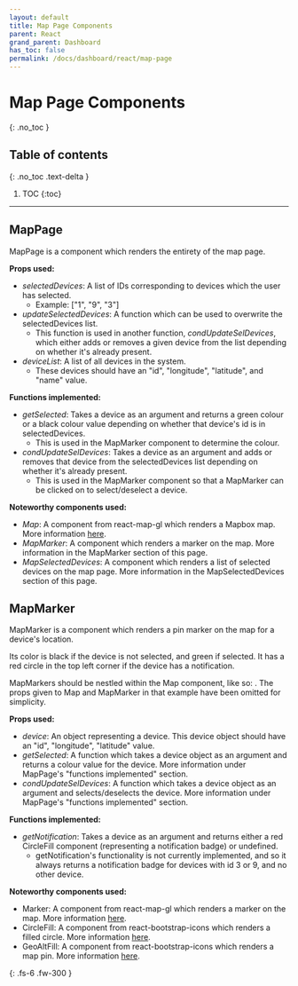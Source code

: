 ```yaml
---  
layout: default  
title: Map Page Components
parent: React  
grand_parent: Dashboard
has_toc: false
permalink: /docs/dashboard/react/map-page
---  
```


# Map Page Components
{: .no_toc }



## Table of contents
{: .no_toc .text-delta }

1. TOC
   {:toc}

---

## MapPage

MapPage is a component which renders the entirety of the map page.

**Props used:**
- *selectedDevices*: A list of IDs corresponding to devices which the user has selected.
    - Example: ["1", "9", "3"]
- *updateSelectedDevices*: A function which can be used to overwrite the selectedDevices list.
    - This function is used in another function, *condUpdateSelDevices*, which either adds or removes a given device from the list depending on whether it's already present.
- *deviceList*: A list of all devices in the system.
    - These devices should have an "id", "longitude", "latitude", and "name" value.

**Functions implemented:**
- *getSelected*: Takes a device as an argument and returns a green colour or a black colour value depending on whether that device's id is in selectedDevices.
    - This is used in the MapMarker component to determine the colour.
- *condUpdateSelDevices*: Takes a device as an argument and adds or removes that device from the selectedDevices list depending on whether it's already present.
    - This is used in the MapMarker component so that a MapMarker can be clicked on to select/deselect a device.

**Noteworthy components used:**
- *Map*: A component from react-map-gl which renders a Mapbox map. More information [here](/docs/dashboard/react/react-map-gl).
- *MapMarker*: A component which renders a marker on the map. More information in the MapMarker section of this page.
- *MapSelectedDevices*: A component which renders a list of selected devices on the map page. More information in the MapSelectedDevices section of this page.


## MapMarker

MapMarker is a component which renders a pin marker on the map for a device's location. 

Its color is black if the device is not selected, and green if selected. It has a red circle in the top left corner if the device has a notification.

MapMarkers should be nestled within the Map component, like so: <Map><MapMarker /></Map>. The props given to Map and MapMarker in that example have been omitted for simplicity.

**Props used:**
- *device*: An object representing a device. This device object should have an "id", "longitude", "latitude" value.
- *getSelected*: A function which takes a device object as an argument and returns a colour value for the device. More information under MapPage's "functions implemented" section.
- *condUpdateSelDevices*: A function which takes a device object as an argument and selects/deselects the device. More information under MapPage's "functions implemented" section.

**Functions implemented:**
- *getNotification*: Takes a device as an argument and returns either a red CircleFill component (representing a notification badge) or undefined.
    - getNotification's functionality is not currently implemented, and so it always returns a notification badge for devices with id 3 or 9, and no other device.

**Noteworthy components used:**
- Marker: A component from react-map-gl which renders a marker on the map. More information [here](/docs/dashboard/react/react-map-gl).
- CircleFill: A component from react-bootstrap-icons which renders a filled circle. More information [here](/docs/dashboard/react/react-bootstrap-icons).
- GeoAltFill: A component from react-bootstrap-icons which renders a map pin. More information [here](/docs/dashboard/react/react-bootstrap-icons).

{: .fs-6 .fw-300 }